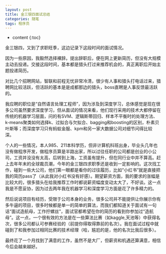 ```yaml
---
layout: post
title: 金三银四面试总结
categories: 随笔
tags: 程序员
---
```

* content
{:toc}
 

金三银四，又到了求职旺季，这边记录下这段时间的面试情况。

因为一些原因，我毅然选择裸辞。提出辞职后，便在网上更新简历，但没有大规模主动去投递。交接这段时间，基本都是猎头打过来推荐机会的，真正离职后开始主题投递简历。

对比几个招聘网站，智联和前程无忧非常冷清，很少有人事和猎头打电话过来，猎聘网比较活跃，但活跃的基本是是成都那边的猎头，boss直聘是人事反馈最活跃的。

我应聘的职位是“自然语言处理工程师”，因为涉及到深度学习，总体感觉是现在很多公司虽然要求深度学习，但从面试的情况来看，他们现行采用的技术大都停留在传统的机器学习层面，问的有SVM、逻辑斯蒂回归、样本不平衡时的处理方法、k-means聚类如何选择k、过拟合与欠拟合、bagging和boosting的区别，朴素贝叶斯等；而深度学习只有蚂蚁金服、kpm和另一家大数据公司对细节问得比较深。

个人的一些情况，本人985、211本科学历，但非计算机科班出身，毕业头几年也没有做程序开发，做程序员算是半路出家，所以过往任职的公司都是创业的小公司，工资并没没有太高，后转到上海，工资虽有提升，但在同行业中并不算高。赶上去年年末的全球裁员潮，今年的金三银四求职季还是收到一定影响的。这次找工作，碰到一些大公司，他们第一眼都是看你的过往履历，比如“小红书”就是直接把我的简历pass了（从此我对小红书没有好感）。期望薪资方面，我的要求的涨幅是比较大的，很多猎头在给我推荐工作时都说薪资幅度变动太大了，不好谈。这一点我是不愿妥协，因为过去两年我在机器学习和深度学习方面是花了许多精力的。

然后说说项目有经历，受限于公司本身的业务，很多公司并不能提供让你展示你有多牛逼的项目，很多时候都是单一的简单的算法，而我们都知道关于面试有一句话“面试造航母，工作拧螺丝”，面试官都希望在你的简历的看到你参加过“造航母”。这一点，一个很有效的方法是在一些算法比赛（如kaggle,天池等）中获得名次，很多公司都认可参赛经验的（前提你得取得靠前的名次）。我在面试过程中就碰到了和我参加过相同比赛的技术经理（哈，尴尬的是，他的名次比我后很多）。

最终花了一个月找到了满意的工作，虽然不是大厂，但薪资和机遇还算满意，相信今后会越来越好。

